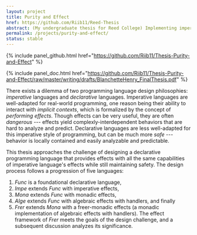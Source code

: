 ```yaml
---
layout: project
title: Purity and Effect
href: https://github.com/Riib11/Reed-Thesis
abstract: (My undergraduate thesis for Reed College) Implementing imperative effects in purely declarative programming languages using monads, algebraic effects and handlers, and freer monads.
permalink: /projects/purity-and-effect/
status: stable
---
```


{% include panel_github.html href="https://github.com/Riib11/Thesis-Purity-and-Effect" %}

{% include panel_doc.html href="https://github.com/Riib11/Thesis-Purity-and-Effect/raw/master/writing/drafts/BlanchetteHenry_FinalThesis.pdf" %}

There exists a dilemma of two programming language design philosophies: _imperative_ languages and _declarative_ languages.
Imperative languages are well-adapted for real-world programming, one reason being their ability to interact with _implicit contexts_, which is formalized by the concept of _performing effects_.
Though effects can be very useful, they are often _dangerous_ --- effects yield complexly-interdependent behaviors that are hard to analyze and predict.
Declarative languages are less well-adapted for this imperative style of programming, but can be much more _safe_ --- behavior is locally contained and easily analyzable and predictable.

This thesis approaches the challenge of designing a declarative programming language that provides effects with all the same capabilities of imperative language's effects while still maintaining safety.
The design process follows a progression of five languages:
1. _Func_ is a foundational declarative language,
2. _Impe_ extends _Func_ with imperative effects,
3. _Mona_ extends _Func_ with monadic effects,
4. _Alge_ extends _Func_ with algebraic effects with handlers, and finally
5. _Frer_ extends _Mona_ with a freer-monadic effects (a monadic implementation of algebraic effects with handlers).
The effect framework of _Frer_ meets the goals of the design challenge, and a subsequent discussion analyzes its significance.

<!-- TODO: include some of these links perhaps:

Henry is currently writing a thesis on [side-effectful](https://en.wikipedia.org/wiki/Side_effect_(computer_science)) [functional](https://en.wikipedia.org/wiki/Functional_programming) [programming](https://en.wikipedia.org/wiki/Programming_language) [language](https://en.wikipedia.org/wiki/Language) [design](https://en.wikipedia.org/wiki/Programming_language#Design_and_implementation), in the context of [type theory](https://en.wikipedia.org/wiki/Type_theory) and [formal verification](https://en.wikipedia.org/wiki/Curry–Howard_correspondence).

 -->
